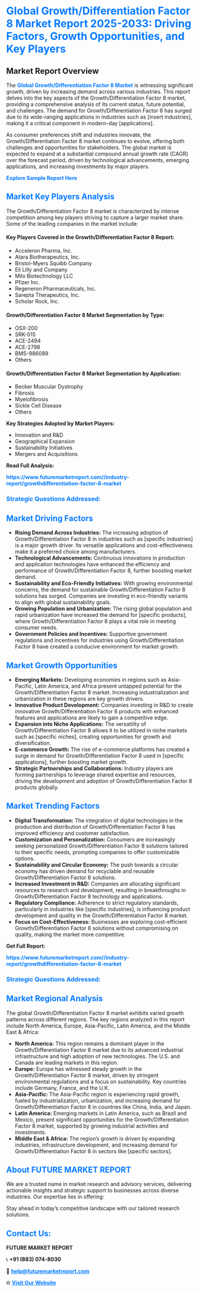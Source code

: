 <h1 style="color: #007BFF;">Global Growth/Differentiation Factor 8 Market Report 2025-2033: Driving Factors, Growth Opportunities, and Key Players</h1>

<section id="overview">
<h2>Market Report Overview</h2>
<p>The <a href="https://www.futuremarketreport.com//industry-report/growthdifferentiation-factor-8-market" style="color: #007BFF; text-decoration: none;"><strong>Global Growth/Differentiation Factor 8 Market</strong></a> is witnessing significant growth, driven by increasing demand across various industries. This report delves into the key aspects of the Growth/Differentiation Factor 8 market, providing a comprehensive analysis of its current status, future potential, and challenges. The demand for Growth/Differentiation Factor 8 has surged due to its wide-ranging applications in industries such as [insert industries], making it a critical component in modern-day [applications].</p>
<p>As consumer preferences shift and industries innovate, the Growth/Differentiation Factor 8 market continues to evolve, offering both challenges and opportunities for stakeholders. The global market is expected to expand at a substantial compound annual growth rate (CAGR) over the forecast period, driven by technological advancements, emerging applications, and increasing investments by major players.</p>
</section>

<section id="overview">
<p><a href="https://www.futuremarketreport.com//request-sample/reportId=52972" style="color: #007BFF; text-decoration: none;"><strong>Explore Sample Report Here</strong></a></p>
</section>

<section id="key-players">
<h2 style="color: #007BFF;">Market Key Players Analysis</h2>
<p>The Growth/Differentiation Factor 8 market is characterized by intense competition among key players striving to capture a larger market share. Some of the leading companies in the market include:</p>
<h4>Key Players Covered in the Growth/Differentiation Factor 8 Report:</h4>
<ul><li>Acceleron Pharma, Inc.</li><li>Atara Biotherapeutics, Inc.</li><li>Bristol-Myers Squibb Company</li><li>Eli Lilly and Company</li><li>Milo Biotechnology LLC</li><li>Pfizer Inc.</li><li>Regeneron Pharmaceuticals, Inc.</li><li>Sarepta Therapeutics, Inc.</li><li>Scholar Rock, Inc.</li></ul>
<h4>Growth/Differentiation Factor 8 Market Segmentation by Type:</h4>
<ul><li>OSX-200</li><li>SRK-015</li><li>ACE-2494</li><li>ACE-2798</li><li>BMS-986089</li><li>Others</li></ul>

<h4>Growth/Differentiation Factor 8 Market Segmentation by Application:</h4>
<ul><li>Becker Muscular Dystrophy</li><li>Fibrosis</li><li>Myelofibrosis</li><li>Sickle Cell Disease</li><li>Others</li></ul>
<p><strong>Key Strategies Adopted by Market Players:</strong></p>
<ul>
<li>Innovation and R&D</li>
<li>Geographical Expansion</li>
<li>Sustainability Initiatives</li>
<li>Mergers and Acquisitions</li>
</ul>
</section>

<section>
<p><strong>Read Full Analysis: </strong></p><a href="https://www.futuremarketreport.com//industry-report/growthdifferentiation-factor-8-market" style="color: #007BFF; text-decoration: none;"><strong>https://www.futuremarketreport.com//industry-report/growthdifferentiation-factor-8-market</strong></a>
<h3 style="color: #007BFF;">Strategic Questions Addressed:</h3>
</section>

<section id="driving-factors">
<h2 style="color: #007BFF;">Market Driving Factors</h2>
<ul>
<li><strong>Rising Demand Across Industries:</strong> The increasing adoption of Growth/Differentiation Factor 8 in industries such as [specific industries] is a major growth driver. Its versatile applications and cost-effectiveness make it a preferred choice among manufacturers.</li>
<li><strong>Technological Advancements:</strong> Continuous innovations in production and application technologies have enhanced the efficiency and performance of Growth/Differentiation Factor 8, further boosting market demand.</li>
<li><strong>Sustainability and Eco-Friendly Initiatives:</strong> With growing environmental concerns, the demand for sustainable Growth/Differentiation Factor 8 solutions has surged. Companies are investing in eco-friendly variants to align with global sustainability goals.</li>
<li><strong>Growing Population and Urbanization:</strong> The rising global population and rapid urbanization have increased the demand for [specific products], where Growth/Differentiation Factor 8 plays a vital role in meeting consumer needs.</li>
<li><strong>Government Policies and Incentives:</strong> Supportive government regulations and incentives for industries using Growth/Differentiation Factor 8 have created a conducive environment for market growth.</li>
</ul>
</section>

<section id="growth-opportunities">
<h2 style="color: #007BFF;">Market Growth Opportunities</h2>
<ul>
<li><strong>Emerging Markets:</strong> Developing economies in regions such as Asia-Pacific, Latin America, and Africa present untapped potential for the Growth/Differentiation Factor 8 market. Increasing industrialization and urbanization in these regions are key growth drivers.</li>
<li><strong>Innovative Product Development:</strong> Companies investing in R&D to create innovative Growth/Differentiation Factor 8 products with enhanced features and applications are likely to gain a competitive edge.</li>
<li><strong>Expansion into Niche Applications:</strong> The versatility of Growth/Differentiation Factor 8 allows it to be utilized in niche markets such as [specific niches], creating opportunities for growth and diversification.</li>
<li><strong>E-commerce Growth:</strong> The rise of e-commerce platforms has created a surge in demand for Growth/Differentiation Factor 8 used in [specific applications], further boosting market growth.</li>
<li><strong>Strategic Partnerships and Collaborations:</strong> Industry players are forming partnerships to leverage shared expertise and resources, driving the development and adoption of Growth/Differentiation Factor 8 products globally.</li>
</ul>
</section>

<section id="trending-factors">
<h2 style="color: #007BFF;">Market Trending Factors</h2>
<ul>
<li><strong>Digital Transformation:</strong> The integration of digital technologies in the production and distribution of Growth/Differentiation Factor 8 has improved efficiency and customer satisfaction.</li>
<li><strong>Customization and Personalization:</strong> Consumers are increasingly seeking personalized Growth/Differentiation Factor 8 solutions tailored to their specific needs, prompting companies to offer customizable options.</li>
<li><strong>Sustainability and Circular Economy:</strong> The push towards a circular economy has driven demand for recyclable and reusable Growth/Differentiation Factor 8 solutions.</li>
<li><strong>Increased Investment in R&D:</strong> Companies are allocating significant resources to research and development, resulting in breakthroughs in Growth/Differentiation Factor 8 technology and applications.</li>
<li><strong>Regulatory Compliance:</strong> Adherence to strict regulatory standards, particularly in industries like [specific industries], is influencing product development and quality in the Growth/Differentiation Factor 8 market.</li>
<li><strong>Focus on Cost-Effectiveness:</strong> Businesses are exploring cost-efficient Growth/Differentiation Factor 8 solutions without compromising on quality, making the market more competitive.</li>
</ul>
</section>

<section>
<p><strong>Get Full Report: </strong></p><a href="https://www.futuremarketreport.com//industry-report/growthdifferentiation-factor-8-market" style="color: #007BFF; text-decoration: none;"><strong>https://www.futuremarketreport.com//industry-report/growthdifferentiation-factor-8-market</strong></a>
<h3 style="color: #007BFF;">Strategic Questions Addressed:</h3>
</section>


<section id="regional-analysis">
<h2 style="color: #007BFF;">Market Regional Analysis</h2>
<p>The global Growth/Differentiation Factor 8 market exhibits varied growth patterns across different regions. The key regions analyzed in this report include North America, Europe, Asia-Pacific, Latin America, and the Middle East & Africa:</p>
<ul>
<li><strong>North America:</strong> This region remains a dominant player in the Growth/Differentiation Factor 8 market due to its advanced industrial infrastructure and high adoption of new technologies. The U.S. and Canada are leading markets in this region.</li>
<li><strong>Europe:</strong> Europe has witnessed steady growth in the Growth/Differentiation Factor 8 market, driven by stringent environmental regulations and a focus on sustainability. Key countries include Germany, France, and the U.K.</li>
<li><strong>Asia-Pacific:</strong> The Asia-Pacific region is experiencing rapid growth, fueled by industrialization, urbanization, and increasing demand for Growth/Differentiation Factor 8 in countries like China, India, and Japan.</li>
<li><strong>Latin America:</strong> Emerging markets in Latin America, such as Brazil and Mexico, present significant opportunities for the Growth/Differentiation Factor 8 market, supported by growing industrial activities and investments.</li>
<li><strong>Middle East & Africa:</strong> The region’s growth is driven by expanding industries, infrastructure development, and increasing demand for Growth/Differentiation Factor 8 in sectors like [specific sectors].</li>
</ul>
</section>

<footer>
<h2 style="color: #007BFF;">About FUTURE MARKET REPORT</h2>
<p>We are a trusted name in market research and advisory services, delivering actionable insights and strategic support to businesses across diverse industries. Our expertise lies in offering:</p>

<p>Stay ahead in today’s competitive landscape with our tailored research solutions.</p>

<h2 style="color: #007BFF;">Contact Us:</h2>
<p><strong>FUTURE MARKET REPORT</strong></p>
<p>📞 <strong>+91 (883) 074-8030</strong></p>
<p>📧 <strong><a href="mailto:help@futuremarketreport.com" style="color: #007BFF;">help@futuremarketreport.com</a></strong></p>
<p>🌐 <strong><a href="https://www.futuremarketreport.com/" style="color: #007BFF;">Visit Our Website</a></strong></p>
</footer>